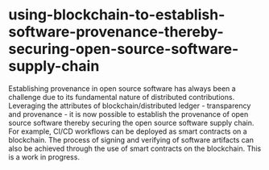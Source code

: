# using-blockchain-to-establish-software-provenance-thereby-securing-open-source-software-supply-chain
Establishing provenance in open source software has always been a challenge due to its fundamental nature of distributed contributions. Leveraging the attributes of blockchain/distributed ledger - transparency and provenance - it is now possible to establish the provenance of open source software thereby securing the open source software supply chain. For example, CI/CD workflows can be deployed as smart contracts on a blockchain. The process of signing and verifying of software artifacts can also be achieved through the use of smart contracts on the blockchain. This is a work in progress.
